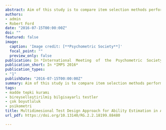 ```yaml
---
abstract: Aim of this study is to compare item selection methods performance in reporting domain and the overall scores in multidimensional computer adaptive testing (MCAT) with respect to MIRT test design and calibration strategies
authors:
- admin
- Robert Ford
date: "2016-07-15T00:00:00Z"
doi: ""
featured: false
image:
  caption: 'Image credit: [**Psychometric Society**]'
  focal_point: ""
  preview_only: false
publication: In *International  Meeting  of  the  Psychometric  Society 2016 *
publication_short: In *IMPS 2016*
publication_types:
- "1"
publishDate: "2016-07-15T00:00:00Z"
summary: Aim of this study is to compare item selection methods performance in reporting domain and the overall scores in multidimensional computer adaptive testing (MCAT) with respect to MIRT test design and calibration strategies
tags:
- madde tepki kuramı
- bireyselleştirilmiş bilgisayarlı testler
- çok boyutluluk
- psikometri
title: Multidimesional Test Design Approach for Ability Estimation in Adaptive Testing
url_pdf: https://doi.org/10.13140/RG.2.2.18199.88480

---
```

